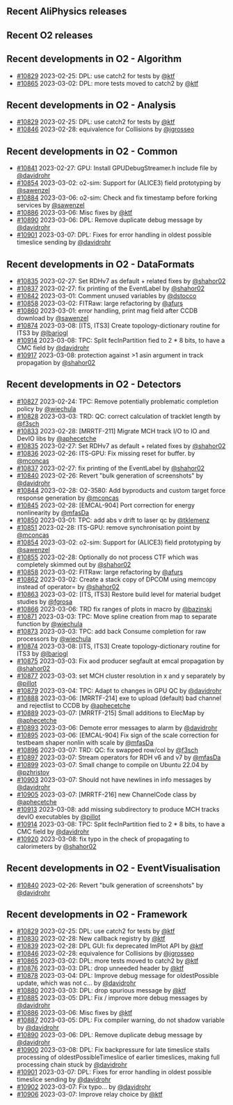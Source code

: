 ## Recent AliPhysics releases
## Recent O2 releases
## Recent developments in O2 - Algorithm
- [\#10829](https://github.com/AliceO2Group/AliceO2/pull/10829) 2023-02-25: DPL: use catch2 for tests by [@ktf](https://github.com/ktf)
- [\#10865](https://github.com/AliceO2Group/AliceO2/pull/10865) 2023-03-02: DPL: more tests moved to catch2 by [@ktf](https://github.com/ktf)
## Recent developments in O2 - Analysis
- [\#10829](https://github.com/AliceO2Group/AliceO2/pull/10829) 2023-02-25: DPL: use catch2 for tests by [@ktf](https://github.com/ktf)
- [\#10846](https://github.com/AliceO2Group/AliceO2/pull/10846) 2023-02-28: equivalence for Collisions by [@jgrosseo](https://github.com/jgrosseo)
## Recent developments in O2 - Common
- [\#10841](https://github.com/AliceO2Group/AliceO2/pull/10841) 2023-02-27: GPU: Install GPUDebugStreamer.h include file by [@davidrohr](https://github.com/davidrohr)
- [\#10854](https://github.com/AliceO2Group/AliceO2/pull/10854) 2023-03-02: o2-sim: Support for (ALICE3) field prototyping by [@sawenzel](https://github.com/sawenzel)
- [\#10884](https://github.com/AliceO2Group/AliceO2/pull/10884) 2023-03-06: o2-sim: Check and fix timestamp before forking services by [@sawenzel](https://github.com/sawenzel)
- [\#10886](https://github.com/AliceO2Group/AliceO2/pull/10886) 2023-03-06: Misc fixes by [@ktf](https://github.com/ktf)
- [\#10890](https://github.com/AliceO2Group/AliceO2/pull/10890) 2023-03-06: DPL: Remove duplicate debug message by [@davidrohr](https://github.com/davidrohr)
- [\#10901](https://github.com/AliceO2Group/AliceO2/pull/10901) 2023-03-07: DPL: Fixes for error handling in oldest possible timeslice sending by [@davidrohr](https://github.com/davidrohr)
## Recent developments in O2 - DataFormats
- [\#10835](https://github.com/AliceO2Group/AliceO2/pull/10835) 2023-02-27: Set RDHv7 as default + related fixes by [@shahor02](https://github.com/shahor02)
- [\#10837](https://github.com/AliceO2Group/AliceO2/pull/10837) 2023-02-27: fix printing of the EventLabel by [@shahor02](https://github.com/shahor02)
- [\#10842](https://github.com/AliceO2Group/AliceO2/pull/10842) 2023-03-01: Comment unused variables by [@dstocco](https://github.com/dstocco)
- [\#10858](https://github.com/AliceO2Group/AliceO2/pull/10858) 2023-03-02: FITRaw: large refactoring by [@afurs](https://github.com/afurs)
- [\#10860](https://github.com/AliceO2Group/AliceO2/pull/10860) 2023-03-01: error handling, print mag field after CCDB download by [@sawenzel](https://github.com/sawenzel)
- [\#10874](https://github.com/AliceO2Group/AliceO2/pull/10874) 2023-03-08: [ITS, ITS3] Create topology-dictionary routine for ITS3 by [@lbariogl](https://github.com/lbariogl)
- [\#10914](https://github.com/AliceO2Group/AliceO2/pull/10914) 2023-03-08: TPC: Split fecInPartition fied to 2 * 8 bits, to have a CMC field by [@davidrohr](https://github.com/davidrohr)
- [\#10917](https://github.com/AliceO2Group/AliceO2/pull/10917) 2023-03-08: protection against >1 asin argument in track propagation by [@shahor02](https://github.com/shahor02)
## Recent developments in O2 - Detectors
- [\#10827](https://github.com/AliceO2Group/AliceO2/pull/10827) 2023-02-24: TPC: Remove potentially problematic completion policy by [@wiechula](https://github.com/wiechula)
- [\#10828](https://github.com/AliceO2Group/AliceO2/pull/10828) 2023-03-03: TRD: QC: correct calculation of tracklet length by [@f3sch](https://github.com/f3sch)
- [\#10833](https://github.com/AliceO2Group/AliceO2/pull/10833) 2023-02-28: [MRRTF-211] Migrate MCH track I/O to IO and DevIO libs by [@aphecetche](https://github.com/aphecetche)
- [\#10835](https://github.com/AliceO2Group/AliceO2/pull/10835) 2023-02-27: Set RDHv7 as default + related fixes by [@shahor02](https://github.com/shahor02)
- [\#10836](https://github.com/AliceO2Group/AliceO2/pull/10836) 2023-02-26: ITS-GPU: Fix missing reset for buffer. by [@mconcas](https://github.com/mconcas)
- [\#10837](https://github.com/AliceO2Group/AliceO2/pull/10837) 2023-02-27: fix printing of the EventLabel by [@shahor02](https://github.com/shahor02)
- [\#10840](https://github.com/AliceO2Group/AliceO2/pull/10840) 2023-02-26: Revert "bulk generation of screenshots" by [@davidrohr](https://github.com/davidrohr)
- [\#10844](https://github.com/AliceO2Group/AliceO2/pull/10844) 2023-02-28: O2-3580: Add byproducts and custom target force response generation by [@mconcas](https://github.com/mconcas)
- [\#10845](https://github.com/AliceO2Group/AliceO2/pull/10845) 2023-02-28: [EMCAL-904] Port correction for energy nonlinearity by [@mfasDa](https://github.com/mfasDa)
- [\#10850](https://github.com/AliceO2Group/AliceO2/pull/10850) 2023-03-01: TPC: add abs v drift to laser qc by [@tklemenz](https://github.com/tklemenz)
- [\#10851](https://github.com/AliceO2Group/AliceO2/pull/10851) 2023-02-28: ITS-GPU: remove synchronisation point by [@mconcas](https://github.com/mconcas)
- [\#10854](https://github.com/AliceO2Group/AliceO2/pull/10854) 2023-03-02: o2-sim: Support for (ALICE3) field prototyping by [@sawenzel](https://github.com/sawenzel)
- [\#10855](https://github.com/AliceO2Group/AliceO2/pull/10855) 2023-02-28: Optionally do not process CTF which was completely skimmed out by [@shahor02](https://github.com/shahor02)
- [\#10858](https://github.com/AliceO2Group/AliceO2/pull/10858) 2023-03-02: FITRaw: large refactoring by [@afurs](https://github.com/afurs)
- [\#10862](https://github.com/AliceO2Group/AliceO2/pull/10862) 2023-03-02: Create a stack copy of DPCOM using memcopy instead of operator= by [@shahor02](https://github.com/shahor02)
- [\#10863](https://github.com/AliceO2Group/AliceO2/pull/10863) 2023-03-02: [ITS, ITS3] Restore build level for material budget studies by [@fgrosa](https://github.com/fgrosa)
- [\#10866](https://github.com/AliceO2Group/AliceO2/pull/10866) 2023-03-06: TRD fix ranges of plots in macro by [@bazinski](https://github.com/bazinski)
- [\#10871](https://github.com/AliceO2Group/AliceO2/pull/10871) 2023-03-03: TPC: Move spline creation from map to separate function by [@wiechula](https://github.com/wiechula)
- [\#10873](https://github.com/AliceO2Group/AliceO2/pull/10873) 2023-03-03: TPC: add back Consume completion for raw processors by [@wiechula](https://github.com/wiechula)
- [\#10874](https://github.com/AliceO2Group/AliceO2/pull/10874) 2023-03-08: [ITS, ITS3] Create topology-dictionary routine for ITS3 by [@lbariogl](https://github.com/lbariogl)
- [\#10875](https://github.com/AliceO2Group/AliceO2/pull/10875) 2023-03-03: Fix aod producer segfault at emcal propagation by [@shahor02](https://github.com/shahor02)
- [\#10877](https://github.com/AliceO2Group/AliceO2/pull/10877) 2023-03-03: set MCH cluster resolution in x and y separately by [@pillot](https://github.com/pillot)
- [\#10879](https://github.com/AliceO2Group/AliceO2/pull/10879) 2023-03-04: TPC: Adapt to changes in GPU QC by [@davidrohr](https://github.com/davidrohr)
- [\#10888](https://github.com/AliceO2Group/AliceO2/pull/10888) 2023-03-06: [MRRTF-214] exe to upload (default) bad channel and rejectlist to CCDB by [@aphecetche](https://github.com/aphecetche)
- [\#10889](https://github.com/AliceO2Group/AliceO2/pull/10889) 2023-03-07: [MRRTF-215] Small additions to ElecMap by [@aphecetche](https://github.com/aphecetche)
- [\#10893](https://github.com/AliceO2Group/AliceO2/pull/10893) 2023-03-06: Demote error messages to alarm by [@davidrohr](https://github.com/davidrohr)
- [\#10895](https://github.com/AliceO2Group/AliceO2/pull/10895) 2023-03-06: [EMCAL-904] Fix sign of the scale correction for testbeam shaper nonlin with scale by [@mfasDa](https://github.com/mfasDa)
- [\#10896](https://github.com/AliceO2Group/AliceO2/pull/10896) 2023-03-07: TRD: QC: fix swapped row/col by [@f3sch](https://github.com/f3sch)
- [\#10897](https://github.com/AliceO2Group/AliceO2/pull/10897) 2023-03-07: Stream operators for RDH v6 and v7 by [@mfasDa](https://github.com/mfasDa)
- [\#10899](https://github.com/AliceO2Group/AliceO2/pull/10899) 2023-03-07: Small change to compile on Ubuntu 22.04 by [@pzhristov](https://github.com/pzhristov)
- [\#10903](https://github.com/AliceO2Group/AliceO2/pull/10903) 2023-03-07: Should not have newlines in info messages by [@davidrohr](https://github.com/davidrohr)
- [\#10905](https://github.com/AliceO2Group/AliceO2/pull/10905) 2023-03-07: [MRRTF-216] new ChannelCode class by [@aphecetche](https://github.com/aphecetche)
- [\#10913](https://github.com/AliceO2Group/AliceO2/pull/10913) 2023-03-08: add missing subdirectory to produce MCH tracks devIO executables by [@pillot](https://github.com/pillot)
- [\#10914](https://github.com/AliceO2Group/AliceO2/pull/10914) 2023-03-08: TPC: Split fecInPartition fied to 2 * 8 bits, to have a CMC field by [@davidrohr](https://github.com/davidrohr)
- [\#10920](https://github.com/AliceO2Group/AliceO2/pull/10920) 2023-03-08: fix typo in the check of propagating to calorimeters by [@shahor02](https://github.com/shahor02)
## Recent developments in O2 - EventVisualisation
- [\#10840](https://github.com/AliceO2Group/AliceO2/pull/10840) 2023-02-26: Revert "bulk generation of screenshots" by [@davidrohr](https://github.com/davidrohr)
## Recent developments in O2 - Framework
- [\#10829](https://github.com/AliceO2Group/AliceO2/pull/10829) 2023-02-25: DPL: use catch2 for tests by [@ktf](https://github.com/ktf)
- [\#10830](https://github.com/AliceO2Group/AliceO2/pull/10830) 2023-02-28: New callback registry by [@ktf](https://github.com/ktf)
- [\#10839](https://github.com/AliceO2Group/AliceO2/pull/10839) 2023-02-28: DPL GUI: fix deprecated ImPlot API by [@ktf](https://github.com/ktf)
- [\#10846](https://github.com/AliceO2Group/AliceO2/pull/10846) 2023-02-28: equivalence for Collisions by [@jgrosseo](https://github.com/jgrosseo)
- [\#10865](https://github.com/AliceO2Group/AliceO2/pull/10865) 2023-03-02: DPL: more tests moved to catch2 by [@ktf](https://github.com/ktf)
- [\#10876](https://github.com/AliceO2Group/AliceO2/pull/10876) 2023-03-03: DPL: drop unneeded header by [@ktf](https://github.com/ktf)
- [\#10878](https://github.com/AliceO2Group/AliceO2/pull/10878) 2023-03-04: DPL: Improve debug message for oldestPossible update, which was not c… by [@davidrohr](https://github.com/davidrohr)
- [\#10880](https://github.com/AliceO2Group/AliceO2/pull/10880) 2023-03-03: DPL: drop spurious message by [@ktf](https://github.com/ktf)
- [\#10885](https://github.com/AliceO2Group/AliceO2/pull/10885) 2023-03-05: DPL: Fix / improve more debug messages by [@davidrohr](https://github.com/davidrohr)
- [\#10886](https://github.com/AliceO2Group/AliceO2/pull/10886) 2023-03-06: Misc fixes by [@ktf](https://github.com/ktf)
- [\#10887](https://github.com/AliceO2Group/AliceO2/pull/10887) 2023-03-05: DPL: Fix compiler warning, do not shadow variable by [@davidrohr](https://github.com/davidrohr)
- [\#10890](https://github.com/AliceO2Group/AliceO2/pull/10890) 2023-03-06: DPL: Remove duplicate debug message by [@davidrohr](https://github.com/davidrohr)
- [\#10900](https://github.com/AliceO2Group/AliceO2/pull/10900) 2023-03-08: DPL: Fix backpressure for late timeslice stalls processing of oldestPossibleTimeslice of earlier timeslices, making full processing chain stuck by [@davidrohr](https://github.com/davidrohr)
- [\#10901](https://github.com/AliceO2Group/AliceO2/pull/10901) 2023-03-07: DPL: Fixes for error handling in oldest possible timeslice sending by [@davidrohr](https://github.com/davidrohr)
- [\#10902](https://github.com/AliceO2Group/AliceO2/pull/10902) 2023-03-07: Fix typo... by [@davidrohr](https://github.com/davidrohr)
- [\#10906](https://github.com/AliceO2Group/AliceO2/pull/10906) 2023-03-07: Improve relay choice by [@ktf](https://github.com/ktf)
